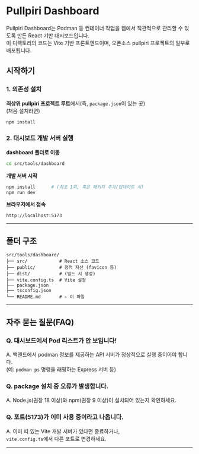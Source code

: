 # Pullpiri Dashboard

Pullpiri Dashboard는 Podman 등 컨테이너 작업을 웹에서 직관적으로 관리할 수 있도록 만든 React 기반 대시보드입니다.  
이 디렉토리의 코드는 Vite 기반 프론트엔드이며, 오픈소스 pullpiri 프로젝트의 일부로 배포됩니다.

## 시작하기

### 1. 의존성 설치

**최상위 pullpiri 프로젝트 루트**에서(즉, `package.json`이 있는 곳)  
(처음 설치라면)
```sh
npm install
```

### 2. 대시보드 개발 서버 실행

**dashboard 폴더로 이동**
```sh
cd src/tools/dashboard
```

**개발 서버 시작**
```sh
npm install      # (최초 1회, 혹은 패키지 추가/업데이트 시)
npm run dev
```

**브라우저에서 접속**
```
http://localhost:5173
```

---

## 폴더 구조

```
src/tools/dashboard/
├── src/            # React 소스 코드
├── public/         # 정적 자산 (favicon 등)
├── dist/           # (빌드 시 생성)
├── vite.config.ts  # Vite 설정
├── package.json
├── tsconfig.json
└── README.md       # ← 이 파일
```

---

## 자주 묻는 질문(FAQ)

### Q. 대시보드에서 Pod 리스트가 안 보입니다!
A. 백엔드에서 podman 정보를 제공하는 API 서버가 정상적으로 실행 중이어야 합니다.  
(예: `podman ps` 명령을 래핑하는 Express 서버 등)  

### Q. package 설치 중 오류가 발생합니다.
A. Node.js(권장 18 이상)와 npm(권장 9 이상)이 설치되어 있는지 확인하세요.

### Q. 포트(5173)가 이미 사용 중이라고 나옵니다.
A. 이미 떠 있는 Vite 개발 서버가 있다면 종료하거나,  
`vite.config.ts`에서 다른 포트로 변경하세요.

---

